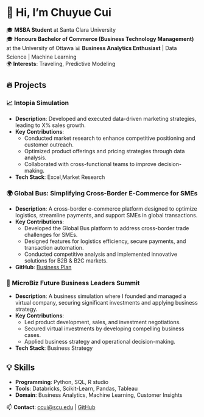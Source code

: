 # 👋 Hi, I’m Chuyue Cui  
🎓 **MSBA Student** at Santa Clara University  
🎓 **Honours Bachelor of Commerce (Business Technology Management)** at the University of Ottawa
📊 **Business Analytics Enthusiast** | Data Science | Machine Learning  
🌍 **Interests**: Traveling, Predictive Modeling  

## 🔥 Projects  
### 📈 Intopia Simulation  
- **Description**: Developed and executed data-driven marketing strategies, leading to X% sales growth.  
- **Key Contributions**:  
  - Conducted market research to enhance competitive positioning and customer outreach.  
  - Optimized product offerings and pricing strategies through data analysis.  
  - Collaborated with cross-functional teams to improve decision-making.  
- **Tech Stack**: Excel,Market Research 

### 🌍 Global Bus: Simplifying Cross-Border E-Commerce for SMEs  
- **Description**: A cross-border e-commerce platform designed to optimize logistics, streamline payments, and support SMEs in global transactions.  
- **Key Contributions**:  
  - Developed the Global Bus platform to address cross-border trade challenges for SMEs.  
  - Designed features for logistics efficiency, secure payments, and transaction automation.  
  - Conducted competitive analysis and implemented innovative solutions for B2B & B2C markets.   
- **GitHub**: [Business Plan](https://github.com/ChuyueCui/Global-Bus/blob/main/Reports/Global_Bus_Business_Plan.md)

### 🏢 MicroBiz Future Business Leaders Summit  
- **Description**: A business simulation where I founded and managed a virtual company, securing significant investments and applying business strategy.  
- **Key Contributions**:  
  - Led product development, sales, and investment negotiations.  
  - Secured virtual investments by developing compelling business cases.  
  - Applied business strategy and operational decision-making.  
- **Tech Stack**: Business Strategy
 
## 💡 Skills  
- **Programming**: Python, SQL, R studio
- **Tools**: Databricks, Scikit-Learn, Pandas, Tableau  
- **Domain**: Business Analytics, Machine Learning, Customer Insights  

📫 **Contact**: ccui@scu.edu | [GitHub](https://github.com/ChuyueCui)  
